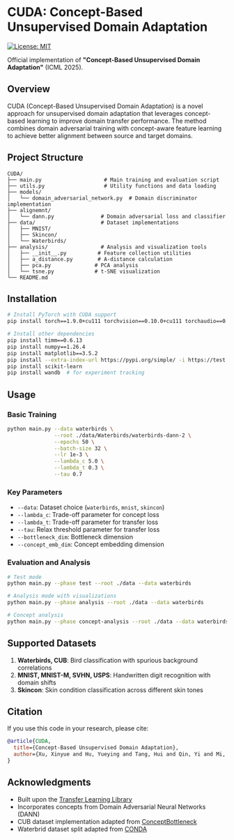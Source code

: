 # CUDA: Concept-Based Unsupervised Domain Adaptation

[![License: MIT](https://img.shields.io/badge/License-MIT-yellow.svg)](https://opensource.org/licenses/MIT)

Official implementation of **"Concept-Based Unsupervised Domain Adaptation"** (ICML 2025).

## Overview

CUDA (Concept-Based Unsupervised Domain Adaptation) is a novel approach for unsupervised domain adaptation that leverages concept-based learning to improve domain transfer performance. The method combines domain adversarial training with concept-aware feature learning to achieve better alignment between source and target domains.

## Project Structure

```
CUDA/
├── main.py                    # Main training and evaluation script
├── utils.py                   # Utility functions and data loading
├── models/
│   └── domain_adversarial_network.py  # Domain discriminator implementation
├── alignemnt/
│   └── dann.py               # Domain adversarial loss and classifier
├── data/                     # Dataset implementations
│   ├── MNIST/
│   ├── Skincon/
│   └── Waterbirds/
├── analysis/                 # Analysis and visualization tools
│   ├── __init__.py          # Feature collection utilities
│   ├── a_distance.py        # A-distance calculation
│   ├── pca.py              # PCA analysis
│   └── tsne.py             # t-SNE visualization
└── README.md
```

## Installation

```bash
# Install PyTorch with CUDA support
pip install torch==1.9.0+cu111 torchvision==0.10.0+cu111 torchaudio==0.9.0 -f https://download.pytorch.org/whl/torch_stable.html

# Install other dependencies
pip install timm==0.6.13
pip install numpy==1.26.4
pip install matplotlib==3.5.2
pip install --extra-index-url https://pypi.org/simple/ -i https://test.pypi.org/simple/ tllib==0.4
pip install scikit-learn
pip install wandb  # for experiment tracking
```

## Usage

### Basic Training

```bash
python main.py --data waterbirds \
               --root ./data/Waterbirds/waterbirds-dann-2 \
               --epochs 50 \
               --batch-size 32 \
               --lr 1e-3 \
               --lambda_c 5.0 \
               --lambda_t 0.3 \
               --tau 0.7
```

### Key Parameters

- `--data`: Dataset choice (`waterbirds`, `mnist`, `skincon`)
- `--lambda_c`: Trade-off parameter for concept loss 
- `--lambda_t`: Trade-off parameter for transfer loss 
- `--tau`: Relax threshold parameter for transfer loss 
- `--bottleneck_dim`: Bottleneck dimension 
- `--concept_emb_dim`: Concept embedding dimension 

### Evaluation and Analysis

```bash
# Test mode
python main.py --phase test --root ./data --data waterbirds

# Analysis mode with visualizations
python main.py --phase analysis --root ./data --data waterbirds

# Concept analysis
python main.py --phase concept-analysis --root ./data --data waterbirds
```

## Supported Datasets

1. **Waterbirds, CUB**: Bird classification with spurious background correlations
2. **MNIST, MNIST-M, SVHN, USPS**: Handwritten digit recognition with domain shifts
3. **Skincon**: Skin condition classification across different skin tones

## Citation

If you use this code in your research, please cite:

```bibtex
@article{CUDA,
  title={Concept-Based Unsupervised Domain Adaptation},
  author={Xu, Xinyue and Hu, Yueying and Tang, Hui and Qin, Yi and Mi, Lu and Wang, Hao and Li, Xiaomeng}
}
```

## Acknowledgments

- Built upon the [Transfer Learning Library](https://github.com/thuml/Transfer-Learning-Library)
- Incorporates concepts from Domain Adversarial Neural Networks (DANN)
- CUB dataset implementation adapted from [ConceptBottleneck](https://github.com/yewsiang/ConceptBottleneck)
- Waterbrid dataset split adapted from [CONDA](https://github.com/jihyechoi77/CONDA)


